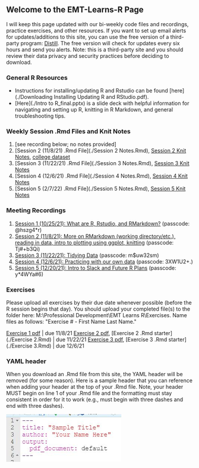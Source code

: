 ## Welcome to the EMT-Learns-R Page
I will keep this page updated with our bi-weekly code files and recordings, practice exercises, and other resources. If you want to set up email alerts for updates/additions to this site, you can use the free version of a third-party program: [Distill](https://distill.io/). The free version will check for updates every six hours and send you alerts. Note: this is a third-party site and you should review their data privacy and security practices before deciding to download.

### General R Resources
- Instructions for installing/updating R and Rstudio can be found [here](./Downloading Installing Updating R and RStudio.pdf).
- [Here](./Intro to R_final.pptx) is a slide deck with helpful information for navigating and setting up R, knitting in R Markdown, and general troubleshooting tips.

### Weekly Session .Rmd Files and Knit Notes
1. [see recording below; no notes provided]
2. [Session 2 (11/8/21) .Rmd File](./Session 2 Notes.Rmd), [Session 2 Knit Notes](./Session-2-Notes.pdf), [college dataset](./college.Rdata)
3. [Session 3 (11/22/21) .Rmd File](./Session 3 Notes.Rmd), [Session 3 Knit Notes](./Session-3-Notes.pdf)
4. [Session 4 (12/6/21) .Rmd File](./Session 4 Notes.Rmd), [Session 4 Knit Notes](./Session-4-Notes.pdf)
5. [Session 5 (2/7/22) .Rmd File](./Session 5 Notes.Rmd), [Session 5 Knit Notes](./Session-5-Notes.pdf)

### Meeting Recordings
1. [Session 1 (10/25/21): What are R, Rstudio, and RMarkdown?](https://us02web.zoom.us/rec/share/ouXW6BEqyR7O7-jd6hNhmg7aoaH2LxzhAkhr4bdq_TCd6P7sRzjlKBgeHeVqYAjf.DwEPL-ZgI_1oKyyx) (passcode: @hszg4*r)
2. [Session 2 (11/8/21): More on RMarkdown (working directory/etc.), reading in data, intro to plotting using ggplot, knitting](https://us02web.zoom.us/rec/share/-MQsEJHGdqYbut-v41xFGlw5gXl9Gc2WsJOrBiihRUFDk-4SD6k0wuWUe7w7JEnc.24ZixORrfVB4ffsL) (passcode: Tj#+b3Qi) 
3. [Session 3 (11/22/21): Tidying Data](https://us02web.zoom.us/rec/share/jOARzCSWeYesgDv9jEftBuNaICYs0JX72lCh3kQbE5EE_g-brUgTPuYTi1P_y2Zn.BGEEBCyzTsbvSVqB) (passcode: m$uw32sm) 
4. [Session 4 (12/6/21): Practicing with our own data](https://us02web.zoom.us/rec/share/nih7dM77aAxH6r2NJ-q7xW5z1x3EBFMeeqT5ZMwjOvSiJd9QPr7V8_RGvf7qJyaw.0pm32a8Wf9alV_EU) (passcode: 3XW1U2+.)
5. [Session 5 (12/20/21): Intro to Slack and Future R Plans](https://us02web.zoom.us/rec/share/4F3-NMuWq8-Yrx4dlGsLS9wty_2tZLsNusPlnhDkJTxOaiDr01fHLQwA69euCKoy.KPTMKbmnbr1blsPl) (passcode: y*4WYa#6)

### Exercises
Please upload all exercises by their due date whenever possible (before the R session begins that day). You should upload your completed file(s) to the folder here: M:\Professional Development\EMT Learns R\Exercises. Name files as follows: "Exercise # - First Name Last Name." 

[Exercise 1 pdf](./Exercise-1.pdf) |  due 11/8/21 
[Exercise 2 pdf](./Exercise-2.pdf), [Exercise 2 .Rmd starter](./Exercise 2.Rmd) | due 11/22/21 
[Exercise 3 pdf](./Exercise-3.pdf), [Exercise 3 .Rmd starter](./Exercise 3.Rmd) | due 12/6/21 

### YAML header
When you download an .Rmd file from this site, the YAML header will be removed (for some reason). Here is a sample header that you can reference when adding your header at the top of your .Rmd file. Note, your header MUST begin on line 1 of your .Rmd file and the formatting must stay consistent in order for it to work (e.g., must begin with three dashes and end with three dashes).

![YAML header](./YAML_header.JPG)
